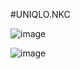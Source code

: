 #UNIQLO.NKC

![image](https://github.com/achank128/fullstack-uniqlo-v1/assets/85856732/8fbfe633-a528-416a-9dc2-fc9777b60f79)

![image](https://github.com/achank128/fullstack-uniqlo-v1/assets/85856732/736b73a3-588e-4de1-b054-2269a399aeca)
